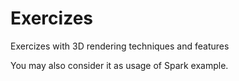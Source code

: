 # Exercizes
Exercizes with 3D rendering techniques and features

You may also consider it as usage of Spark example.
